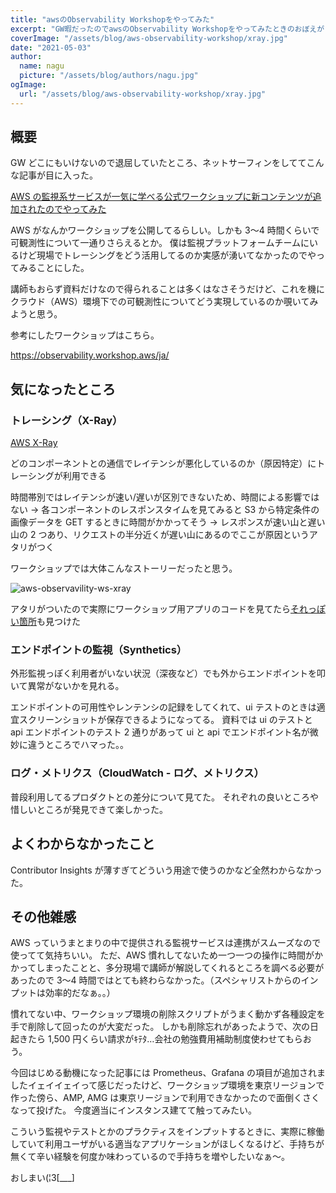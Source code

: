 ```yaml
---
title: "awsのObservability Workshopをやってみた"
excerpt: "GW暇だったのでawsのObservability Workshopをやってみたときのおぼえがき"
coverImage: "/assets/blog/aws-observability-workshop/xray.jpg"
date: "2021-05-03"
author:
  name: nagu
  picture: "/assets/blog/authors/nagu.jpg"
ogImage:
  url: "/assets/blog/aws-observability-workshop/xray.jpg"
---
```


## 概要

GW どこにもいけないので退屈していたところ、ネットサーフィンをしててこんな記事が目に入った。

[AWS の監視系サービスが一気に学べる公式ワークショップに新コンテンツが追加されたのでやってみた](https://dev.classmethod.jp/articles/observability-workshop-new-contents-prometheus-grafana-and-opentelemetry)

AWS がなんかワークショップを公開してるらしい。しかも 3〜4 時間くらいで可観測性について一通りさらえるとか。
僕は監視プラットフォームチームにいるけど現場でトレーシングをどう活用してるのか実感が湧いてなかったのでやってみることにした。

講師もおらず資料だけなので得られることは多くはなさそうだけど、これを機にクラウド（AWS）環境下での可観測性についてどう実現しているのか覗いてみようと思う。

参考にしたワークショップはこちら。

https://observability.workshop.aws/ja/

## 気になったところ

### トレーシング（X-Ray）

[AWS X-Ray](https://docs.aws.amazon.com/ja_jp/xray/latest/devguide/aws-xray.html)

どのコンポーネントとの通信でレイテンシが悪化しているのか（原因特定）にトレーシングが利用できる

時間帯別ではレイテンシが速い/遅いが区別できないため、時間による影響ではない
→ 各コンポーネントのレスポンスタイムを見てみると S3 から特定条件の画像データを GET するときに時間がかかってそう
→ レスポンスが速い山と遅い山の 2 つあり、リクエストの半分近くが遅い山にあるのでここが原因というアタリがつく

ワークショップでは大体こんなストーリーだったと思う。

![aws-observavility-ws-xray](/assets/blog/aws-observability-workshop/xray.jpg "aws-observavility-ws-xray")

アタリがついたので実際にワークショップ用アプリのコードを見てたら[それっぽい箇所](https://github.com/aws-samples/one-observability-demo/blob/f89628f7a7c15f20b7da7e6d43558289db2941c1/PetAdoptions/petsearch/petsearch/Controllers/SearchController.cs#L132-L133)も見つけた

### エンドポイントの監視（Synthetics）

外形監視っぽく利用者がいない状況（深夜など）でも外からエンドポイントを叩いて異常がないかを見れる。

エンドポイントの可用性やレンテンシの記録をしてくれて、ui テストのときは適宜スクリーンショットが保存できるようになってる。
資料では ui のテストと api エンドポイントのテスト 2 通りがあって ui と api でエンドポイント名が微妙に違うところでハマった。。

### ログ・メトリクス（CloudWatch - ログ、メトリクス）

普段利用してるプロダクトとの差分について見てた。
それぞれの良いところや惜しいところが発見できて楽しかった。

## よくわからなかったこと

Contributor Insights が薄すぎてどういう用途で使うのかなど全然わからなかった。

## その他雑感

AWS っていうまとまりの中で提供される監視サービスは連携がスムーズなので使ってて気持ちいい。
ただ、AWS 慣れしてないため一つ一つの操作に時間がかかってしまったことと、多分現場で講師が解説してくれるところを調べる必要があったので 3〜4 時間ではとても終わらなかった。（スペシャリストからのインプットは効率的だなぁ。。）

慣れてない中、ワークショップ環境の削除スクリプトがうまく動かず各種設定を手で削除して回ったのが大変だった。
しかも削除忘れがあったようで、次の日起きたら 1,500 円くらい請求がｷﾃﾀ…会社の勉強費用補助制度使わせてもらおう。

今回はじめる動機になった記事には Prometheus、Grafana の項目が追加されましたイェイイェイって感じだったけど、ワークショップ環境を東京リージョンで作った傍ら、AMP, AMG は東京リージョンで利用できなかったので面倒くさくなって投げた。
今度適当にインスタンス建てて触ってみたい。

こういう監視やテストとかのプラクティスをインプットするときに、実際に稼働していて利用ユーザがいる適当なアプリケーションがほしくなるけど、手持ちが無くて辛い経験を何度か味わっているので手持ちを増やしたいなぁ〜。

おしまい(¦3[___]
